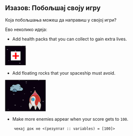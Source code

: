 ## Изазов: Побољшај своју игру

Која побољшања можеш да направиш у својој игри?

Ево неколико идеја:

+ Add health packs that you can collect to gain extra lives.

![снимак екрана](images/invaders-aid.png)

+ Add floating rocks that your spaceship must avoid.

![снимак екрана](images/invaders-rocks.png)

+ Make more enemies appear when your score gets to `100`.

```blocks3
    чекај док не <(резултат :: variables) = [100]>
```